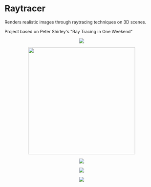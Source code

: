 # Raytracer
Renders realistic images through raytracing techniques on 3D scenes.

Project based on Peter Shirley's "Ray Tracing in One Weekend"

<p align="center">
 <img src="https://user-images.githubusercontent.com/44556715/91363232-2e096880-e7ca-11ea-8830-abe13dfff70e.png">
</p>

<p align="center">
 <img src="https://user-images.githubusercontent.com/44556715/92325832-a61e2c80-f01b-11ea-8dc6-3bdd66fc57f1.png" width=350" >
</p>

<p align="center">
 <img src="https://user-images.githubusercontent.com/44556715/92325834-afa79480-f01b-11ea-9aa9-d775491e7eec.png">
</p>

<p align="center">
 <img src="https://user-images.githubusercontent.com/44556715/91363259-3c578480-e7ca-11ea-9e96-c32ff6969682.png">
</p>

<p align="center">
 <img src="https://user-images.githubusercontent.com/44556715/90033511-8e0df400-dc8d-11ea-883d-ce077dcdc1ec.png">
</p>
